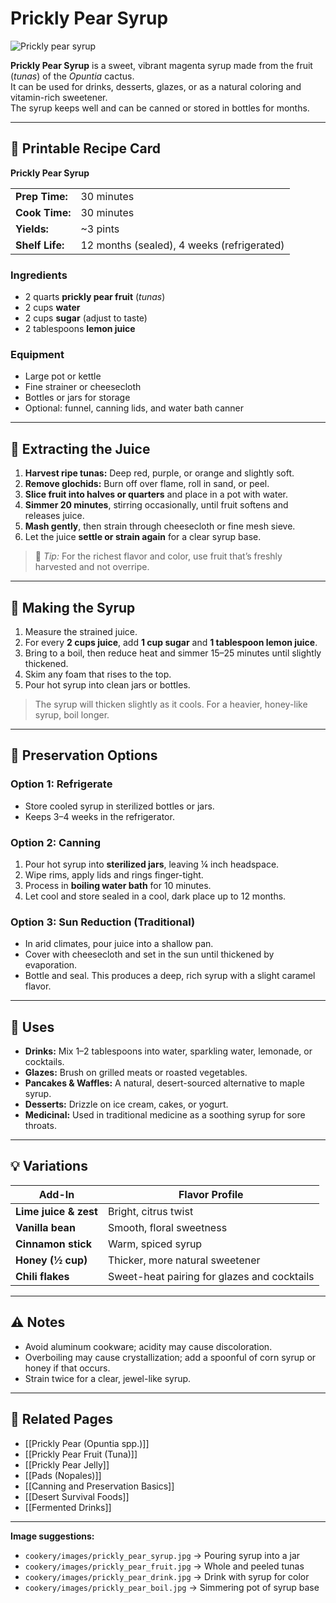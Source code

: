 # Prickly Pear Syrup

![Prickly pear syrup](cookery/images/prickly_pear_syrup.jpg)

**Prickly Pear Syrup** is a sweet, vibrant magenta syrup made from the fruit (*tunas*) of the *Opuntia* cactus.  
It can be used for drinks, desserts, glazes, or as a natural coloring and vitamin-rich sweetener.  
The syrup keeps well and can be canned or stored in bottles for months.

---

## 🧾 Printable Recipe Card

**Prickly Pear Syrup**

| | |
|--|--|
| **Prep Time:** | 30 minutes |
| **Cook Time:** | 30 minutes |
| **Yields:** | ~3 pints |
| **Shelf Life:** | 12 months (sealed), 4 weeks (refrigerated) |

### Ingredients
- 2 quarts **prickly pear fruit** (*tunas*)  
- 2 cups **water**  
- 2 cups **sugar** (adjust to taste)  
- 2 tablespoons **lemon juice**

### Equipment
- Large pot or kettle  
- Fine strainer or cheesecloth  
- Bottles or jars for storage  
- Optional: funnel, canning lids, and water bath canner

---

## 🍐 Extracting the Juice

1. **Harvest ripe tunas:** Deep red, purple, or orange and slightly soft.  
2. **Remove glochids:** Burn off over flame, roll in sand, or peel.  
3. **Slice fruit into halves or quarters** and place in a pot with water.  
4. **Simmer 20 minutes**, stirring occasionally, until fruit softens and releases juice.  
5. **Mash gently**, then strain through cheesecloth or fine mesh sieve.  
6. Let the juice **settle or strain again** for a clear syrup base.

> 🔸 *Tip:* For the richest flavor and color, use fruit that’s freshly harvested and not overripe.

---

## 🍯 Making the Syrup

1. Measure the strained juice.  
2. For every **2 cups juice**, add **1 cup sugar** and **1 tablespoon lemon juice**.  
3. Bring to a boil, then reduce heat and simmer 15–25 minutes until slightly thickened.  
4. Skim any foam that rises to the top.  
5. Pour hot syrup into clean jars or bottles.  

> The syrup will thicken slightly as it cools. For a heavier, honey-like syrup, boil longer.

---

## 🫙 Preservation Options

### Option 1: **Refrigerate**
- Store cooled syrup in sterilized bottles or jars.  
- Keeps 3–4 weeks in the refrigerator.

### Option 2: **Canning**
1. Pour hot syrup into **sterilized jars**, leaving ¼ inch headspace.  
2. Wipe rims, apply lids and rings finger-tight.  
3. Process in **boiling water bath** for 10 minutes.  
4. Let cool and store sealed in a cool, dark place up to 12 months.

### Option 3: **Sun Reduction (Traditional)**
- In arid climates, pour juice into a shallow pan.  
- Cover with cheesecloth and set in the sun until thickened by evaporation.  
- Bottle and seal. This produces a deep, rich syrup with a slight caramel flavor.

---

## 🍹 Uses

- **Drinks:** Mix 1–2 tablespoons into water, sparkling water, lemonade, or cocktails.  
- **Glazes:** Brush on grilled meats or roasted vegetables.  
- **Pancakes & Waffles:** A natural, desert-sourced alternative to maple syrup.  
- **Desserts:** Drizzle on ice cream, cakes, or yogurt.  
- **Medicinal:** Used in traditional medicine as a soothing syrup for sore throats.

---

## 💡 Variations

| Add-In | Flavor Profile |
|--------|----------------|
| **Lime juice & zest** | Bright, citrus twist |
| **Vanilla bean** | Smooth, floral sweetness |
| **Cinnamon stick** | Warm, spiced syrup |
| **Honey (½ cup)** | Thicker, more natural sweetener |
| **Chili flakes** | Sweet-heat pairing for glazes and cocktails |

---

## ⚠️ Notes
- Avoid aluminum cookware; acidity may cause discoloration.  
- Overboiling may cause crystallization; add a spoonful of corn syrup or honey if that occurs.  
- Strain twice for a clear, jewel-like syrup.  

---

## 🔗 Related Pages
- [[Prickly Pear (Opuntia spp.)]]  
- [[Prickly Pear Fruit (Tuna)]]  
- [[Prickly Pear Jelly]]  
- [[Pads (Nopales)]]  
- [[Canning and Preservation Basics]]  
- [[Desert Survival Foods]]  
- [[Fermented Drinks]]

---

**Image suggestions:**
- `cookery/images/prickly_pear_syrup.jpg` → Pouring syrup into a jar  
- `cookery/images/prickly_pear_fruit.jpg` → Whole and peeled tunas  
- `cookery/images/prickly_pear_drink.jpg` → Drink with syrup for color  
- `cookery/images/prickly_pear_boil.jpg` → Simmering pot of syrup base
